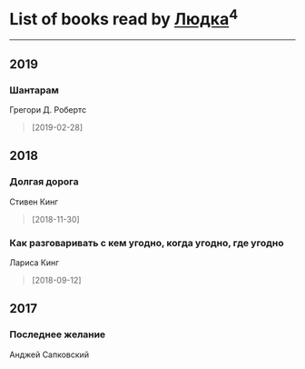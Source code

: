 # List of books read by [Людка](http://vk.com/id111038749)<sup>4</sup>
---

## 2019

### Шантарам
Грегори Д. Робертс
> [2019-02-28] 



## 2018

### Долгая дорога
Стивен Кинг
> [2018-11-30] 


### Как разговаривать с кем угодно, когда угодно, где угодно
Лариса Кинг
> [2018-09-12] 



## 2017

### Последнее желание
Анджей Сапковский




